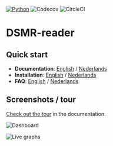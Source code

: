 [![Python](https://img.shields.io/badge/python-3.6%20|%203.7%20|%203.8%20|%203.9-brightgreen.svg?style=for-the-badge)](https://devguide.python.org/#status-of-python-branches)
![Codecov](https://img.shields.io/codecov/c/gh/dsmrreader/dsmr-reader?style=for-the-badge)
![CircleCI](https://img.shields.io/circleci/build/gh/dsmrreader/dsmr-reader/v4?style=for-the-badge)


# DSMR-reader

## Quick start
- **Documentation**: [English](https://dsmr-reader.readthedocs.io/en/v4/index.html) / [Nederlands](https://dsmr-reader.readthedocs.io/nl/v4/index.html)
- **Installation**: [English](https://dsmr-reader.readthedocs.io/en/v4/installation.html) / [Nederlands](https://dsmr-reader.readthedocs.io/nl/v4/installation.html)
- **FAQ**: [English](https://dsmr-reader.readthedocs.io/en/v4/faq.html) / [Nederlands](https://dsmr-reader.readthedocs.io/nl/v4/faq.html)

## Screenshots / tour
[Check out the tour](https://dsmr-reader.readthedocs.io/en/v4/intro.html) in the documentation.

![Dashboard](https://dsmr-reader.readthedocs.io/en/v4/_static/screenshots/v4.7/frontend/dashboard.png)

![Live graphs](https://dsmr-reader.readthedocs.io/en/v4/_static/screenshots/v4.7/frontend/live.png)
